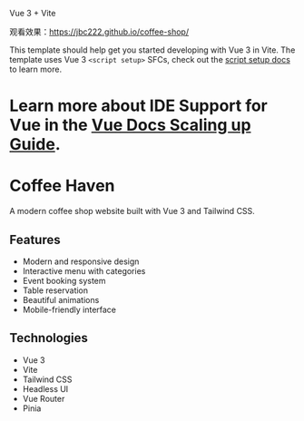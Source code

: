 Vue 3 + Vite

观看效果：https://jbc222.github.io/coffee-shop/

This template should help get you started developing with Vue 3 in Vite. The template uses Vue 3 `<script setup>` SFCs, check out the [script setup docs](https://v3.vuejs.org/api/sfc-script-setup.html#sfc-script-setup) to learn more.

Learn more about IDE Support for Vue in the [Vue Docs Scaling up Guide](https://vuejs.org/guide/scaling-up/tooling.html#ide-support).
======================================================================

# Coffee Haven

A modern coffee shop website built with Vue 3 and Tailwind CSS.

## Features

- Modern and responsive design
- Interactive menu with categories
- Event booking system
- Table reservation
- Beautiful animations
- Mobile-friendly interface

## Technologies

- Vue 3
- Vite
- Tailwind CSS
- Headless UI
- Vue Router
- Pinia
